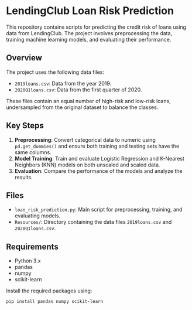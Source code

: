 # LendingClub Loan Risk Prediction

This repository contains scripts for predicting the credit risk of loans using data from LendingClub. The project involves preprocessing the data, training machine learning models, and evaluating their performance.

## Overview

The project uses the following data files:
- `2019loans.csv`: Data from the year 2019.
- `2020Q1loans.csv`: Data from the first quarter of 2020.

These files contain an equal number of high-risk and low-risk loans, undersampled from the original dataset to balance the classes.

## Key Steps

1. **Preprocessing**: Convert categorical data to numeric using `pd.get_dummies()` and ensure both training and testing sets have the same columns.
2. **Model Training**: Train and evaluate Logistic Regression and K-Nearest Neighbors (KNN) models on both unscaled and scaled data.
3. **Evaluation**: Compare the performance of the models and analyze the results.

## Files

- `loan_risk_prediction.py`: Main script for preprocessing, training, and evaluating models.
- `Resources/`: Directory containing the data files `2019loans.csv` and `2020Q1loans.csv`.

## Requirements

- Python 3.x
- pandas
- numpy
- scikit-learn

Install the required packages using:
```bash
pip install pandas numpy scikit-learn
```
